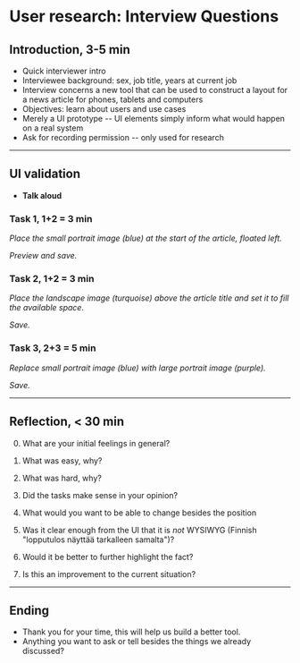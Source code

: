 User research: Interview Questions
=========================================

## Introduction, 3-5 min

- Quick interviewer intro
- Interviewee background: sex, job title, years at current job
- Interview concerns a new tool that can be used to construct a layout for a news article for phones, tablets and computers
- Objectives: learn about users and use cases
- Merely a UI prototype -- UI elements simply inform what would happen on a real system
- Ask for recording permission -- only used for research

* * *

## UI validation

- **Talk aloud**

### Task 1, 1+2 = 3 min

*Place the small portrait image (blue) at the start of the article, floated left.*

*Preview and save.*


### Task 2, 1+2 = 3 min

*Place the landscape image (turquoise) above the article title and set it to fill the available space.*

*Save.*


### Task 3, 2+3 = 5 min

*Replace small portrait image (blue) with large portrait image (purple).*

*Save.*


* * *

## Reflection, < 30 min

0. What are your initial feelings in general?
  0. What was easy, why?
  0. What was hard, why?

0. Did the tasks make sense in your opinion?

0. What would you want to be able to change besides the position

0. Was it clear enough from the UI that it is *not* WYSIWYG (Finnish "lopputulos näyttää tarkalleen samalta")?
  0. Would it be better to further highlight the fact?

0. Is this an improvement to the current situation?


* * *

## Ending

- Thank you for your time, this will help us build a better tool.
- Anything you want to ask or tell besides the things we already discussed?

